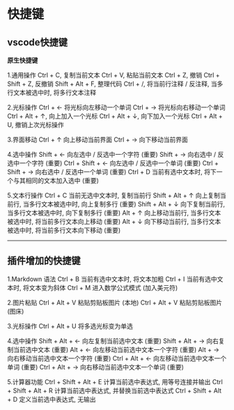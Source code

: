 # 快捷键

## vscode快捷键

**原生快捷键**

1.通用操作
Ctrl + C, 复制当前文本
Ctrl + V, 粘贴当前文本
Ctrl + Z, 撤销
Ctrl + Shift + Z, 反撤销
Shift + Alt + F, 整理代码
Ctrl + /, 将当前行注释 / 反注释, 当多行文本被选中时, 将多行文本注释

2.光标操作
Ctrl + ← 将光标向左移动一个单词
Ctrl + → 将光标向右移动一个单词
Ctrl + Alt + ↑, 向上加入一个光标
Ctrl + Alt + ↓, 向下加入一个光标
Ctrl + Alt + U, 撤销上次光标操作

3.界面移动
Ctrl + ↑ 向上移动当前界面
Ctrl + → 向下移动当前界面

4.选中操作
Shift + ← 向左选中 / 反选中一个字符 (重要)
Shift + → 向右选中 / 反选中一个字符 (重要)
Ctrl + Shift + ← 向左选中 / 反选中一个单词 (重要)
Ctrl + Shift + → 向右选中 / 反选中一个单词 (重要)
Ctrl + D 当前有选中文本时, 将下一个与其相同的文本加入选中 (重要)

5.文本行操作
Ctrl + C 当前无选中文本时, 复制当前行
Shift + Alt + ↑ 向上复制当前行, 当多行文本被选中时, 向上复制多行 (重要)
Shift + Alt + ↓ 向下复制当前行, 当多行文本被选中时, 向下复制多行 (重要)
Alt + ↑ 向上移动当前行, 当多行文本被选中时, 将当前多行文本向上移动 (重要)
Alt + ↓ 向下移动当前行, 当多行文本被选中时, 将当前多行文本向下移动 (重要)

---
## 插件增加的快捷键
1.Markdown 语法
Ctrl + B 当前有选中文本时, 将文本加粗
Ctrl + I 当前有选中文本时, 将文本变为斜体
Ctrl + M 进入数学公式模式 (加入美元符)

2.图片粘贴
Ctrl + Alt + V 粘贴剪贴板图片 (本地)
Ctrl + Alt + V 粘贴剪贴板图片 (图床)

3.光标操作
Ctrl + Alt + U 将多选光标变为单选

4.选中操作
Shift + Alt + ← 向左复制当前选中文本 (重要)
Shift + Alt + → 向右复制当前选中文本 (重要)
Alt + ← 向左移动当前选中文本一个字符 (重要)
Alt + → 向右移动当前选中文本一个字符 (重要)
Ctrl + Alt + ← 向左移动当前选中文本一个单词 (重要)
Ctrl + Alt + → 向右移动当前选中文本一个单词 (重要)

5.计算器功能
Ctrl + Shift + Alt + E 计算当前选中表达式, 用等号连接并输出
Ctrl + Shift + Alt + R 计算当前选中表达式, 并替换当前选中表达式
Ctrl + Shift + Alt + D 定义当前选中表达式, 无输出
